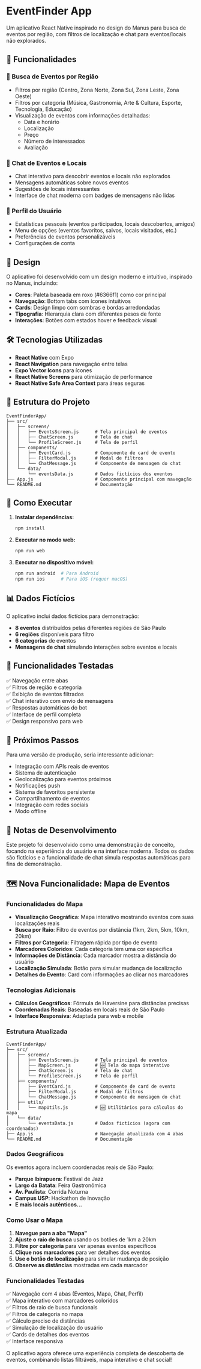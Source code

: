 # EventFinder App

Um aplicativo React Native inspirado no design do Manus para busca de eventos por região, com filtros de localização e chat para eventos/locais não explorados.

## 🚀 Funcionalidades

### 📍 Busca de Eventos por Região
- Filtros por região (Centro, Zona Norte, Zona Sul, Zona Leste, Zona Oeste)
- Filtros por categoria (Música, Gastronomia, Arte & Cultura, Esporte, Tecnologia, Educação)
- Visualização de eventos com informações detalhadas:
  - Data e horário
  - Localização
  - Preço
  - Número de interessados
  - Avaliação

### 💬 Chat de Eventos e Locais
- Chat interativo para descobrir eventos e locais não explorados
- Mensagens automáticas sobre novos eventos
- Sugestões de locais interessantes
- Interface de chat moderna com badges de mensagens não lidas

### 👤 Perfil do Usuário
- Estatísticas pessoais (eventos participados, locais descobertos, amigos)
- Menu de opções (eventos favoritos, salvos, locais visitados, etc.)
- Preferências de eventos personalizáveis
- Configurações de conta

## 🎨 Design

O aplicativo foi desenvolvido com um design moderno e intuitivo, inspirado no Manus, incluindo:

- **Cores**: Paleta baseada em roxo (#6366f1) como cor principal
- **Navegação**: Bottom tabs com ícones intuitivos
- **Cards**: Design limpo com sombras e bordas arredondadas
- **Tipografia**: Hierarquia clara com diferentes pesos de fonte
- **Interações**: Botões com estados hover e feedback visual

## 🛠️ Tecnologias Utilizadas

- **React Native** com Expo
- **React Navigation** para navegação entre telas
- **Expo Vector Icons** para ícones
- **React Native Screens** para otimização de performance
- **React Native Safe Area Context** para áreas seguras

## 📱 Estrutura do Projeto

```
EventFinderApp/
├── src/
│   ├── screens/
│   │   ├── EventsScreen.js      # Tela principal de eventos
│   │   ├── ChatScreen.js        # Tela de chat
│   │   └── ProfileScreen.js     # Tela de perfil
│   ├── components/
│   │   ├── EventCard.js         # Componente de card de evento
│   │   ├── FilterModal.js       # Modal de filtros
│   │   └── ChatMessage.js       # Componente de mensagem do chat
│   └── data/
│       └── eventsData.js        # Dados fictícios dos eventos
├── App.js                       # Componente principal com navegação
└── README.md                    # Documentação
```

## 🚀 Como Executar

1. **Instalar dependências:**
   ```bash
   npm install
   ```

2. **Executar no modo web:**
   ```bash
   npm run web
   ```

3. **Executar no dispositivo móvel:**
   ```bash
   npm run android  # Para Android
   npm run ios      # Para iOS (requer macOS)
   ```

## 📊 Dados Fictícios

O aplicativo inclui dados fictícios para demonstração:

- **8 eventos** distribuídos pelas diferentes regiões de São Paulo
- **6 regiões** disponíveis para filtro
- **6 categorias** de eventos
- **Mensagens de chat** simulando interações sobre eventos e locais

## 🎯 Funcionalidades Testadas

✅ Navegação entre abas  
✅ Filtros de região e categoria  
✅ Exibição de eventos filtrados  
✅ Chat interativo com envio de mensagens  
✅ Respostas automáticas do bot  
✅ Interface de perfil completa  
✅ Design responsivo para web  

## 🔮 Próximos Passos

Para uma versão de produção, seria interessante adicionar:

- Integração com APIs reais de eventos
- Sistema de autenticação
- Geolocalização para eventos próximos
- Notificações push
- Sistema de favoritos persistente
- Compartilhamento de eventos
- Integração com redes sociais
- Modo offline

## 📝 Notas de Desenvolvimento

Este projeto foi desenvolvido como uma demonstração de conceito, focando na experiência do usuário e na interface moderna. Todos os dados são fictícios e a funcionalidade de chat simula respostas automáticas para fins de demonstração.



## 🗺️ Nova Funcionalidade: Mapa de Eventos

### Funcionalidades do Mapa

- **Visualização Geográfica**: Mapa interativo mostrando eventos com suas localizações reais
- **Busca por Raio**: Filtro de eventos por distância (1km, 2km, 5km, 10km, 20km)
- **Filtros por Categoria**: Filtragem rápida por tipo de evento
- **Marcadores Coloridos**: Cada categoria tem uma cor específica
- **Informações de Distância**: Cada marcador mostra a distância do usuário
- **Localização Simulada**: Botão para simular mudança de localização
- **Detalhes do Evento**: Card com informações ao clicar nos marcadores

### Tecnologias Adicionais

- **Cálculos Geográficos**: Fórmula de Haversine para distâncias precisas
- **Coordenadas Reais**: Baseadas em locais reais de São Paulo
- **Interface Responsiva**: Adaptada para web e mobile

### Estrutura Atualizada

```
EventFinderApp/
├── src/
│   ├── screens/
│   │   ├── EventsScreen.js      # Tela principal de eventos
│   │   ├── MapScreen.js         # 🆕 Tela do mapa interativo
│   │   ├── ChatScreen.js        # Tela de chat
│   │   └── ProfileScreen.js     # Tela de perfil
│   ├── components/
│   │   ├── EventCard.js         # Componente de card de evento
│   │   ├── FilterModal.js       # Modal de filtros
│   │   └── ChatMessage.js       # Componente de mensagem do chat
│   ├── utils/
│   │   └── mapUtils.js          # 🆕 Utilitários para cálculos do mapa
│   └── data/
│       └── eventsData.js        # Dados fictícios (agora com coordenadas)
├── App.js                       # Navegação atualizada com 4 abas
└── README.md                    # Documentação
```

### Dados Geográficos

Os eventos agora incluem coordenadas reais de São Paulo:

- **Parque Ibirapuera**: Festival de Jazz
- **Largo da Batata**: Feira Gastronômica  
- **Av. Paulista**: Corrida Noturna
- **Campus USP**: Hackathon de Inovação
- **E mais locais autênticos...**

### Como Usar o Mapa

1. **Navegue para a aba "Mapa"**
2. **Ajuste o raio de busca** usando os botões de 1km a 20km
3. **Filtre por categoria** para ver apenas eventos específicos
4. **Clique nos marcadores** para ver detalhes dos eventos
5. **Use o botão de localização** para simular mudança de posição
6. **Observe as distâncias** mostradas em cada marcador

### Funcionalidades Testadas

✅ Navegação com 4 abas (Eventos, Mapa, Chat, Perfil)  
✅ Mapa interativo com marcadores coloridos  
✅ Filtros de raio de busca funcionais  
✅ Filtros de categoria no mapa  
✅ Cálculo preciso de distâncias  
✅ Simulação de localização do usuário  
✅ Cards de detalhes dos eventos  
✅ Interface responsiva  

O aplicativo agora oferece uma experiência completa de descoberta de eventos, combinando listas filtráveis, mapa interativo e chat social!


